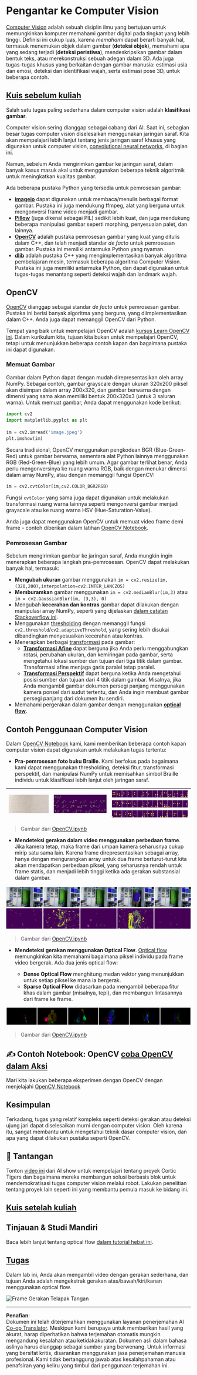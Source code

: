 <!--
CO_OP_TRANSLATOR_METADATA:
{
  "original_hash": "4bedc8e702db17260cfe824d58b6cfd4",
  "translation_date": "2025-08-29T12:23:15+00:00",
  "source_file": "lessons/4-ComputerVision/06-IntroCV/README.md",
  "language_code": "id"
}
-->
# Pengantar ke Computer Vision

[Computer Vision](https://wikipedia.org/wiki/Computer_vision) adalah sebuah disiplin ilmu yang bertujuan untuk memungkinkan komputer memahami gambar digital pada tingkat yang lebih tinggi. Definisi ini cukup luas, karena *memahami* dapat berarti banyak hal, termasuk menemukan objek dalam gambar (**deteksi objek**), memahami apa yang sedang terjadi (**deteksi peristiwa**), mendeskripsikan gambar dalam bentuk teks, atau merekonstruksi sebuah adegan dalam 3D. Ada juga tugas-tugas khusus yang berkaitan dengan gambar manusia: estimasi usia dan emosi, deteksi dan identifikasi wajah, serta estimasi pose 3D, untuk beberapa contoh.

## [Kuis sebelum kuliah](https://red-field-0a6ddfd03.1.azurestaticapps.net/quiz/106)

Salah satu tugas paling sederhana dalam computer vision adalah **klasifikasi gambar**.

Computer vision sering dianggap sebagai cabang dari AI. Saat ini, sebagian besar tugas computer vision diselesaikan menggunakan jaringan saraf. Kita akan mempelajari lebih lanjut tentang jenis jaringan saraf khusus yang digunakan untuk computer vision, [convolutional neural networks](../07-ConvNets/README.md), di bagian ini.

Namun, sebelum Anda mengirimkan gambar ke jaringan saraf, dalam banyak kasus masuk akal untuk menggunakan beberapa teknik algoritmik untuk meningkatkan kualitas gambar.

Ada beberapa pustaka Python yang tersedia untuk pemrosesan gambar:

* **[imageio](https://imageio.readthedocs.io/en/stable/)** dapat digunakan untuk membaca/menulis berbagai format gambar. Pustaka ini juga mendukung ffmpeg, alat yang berguna untuk mengonversi frame video menjadi gambar.
* **[Pillow](https://pillow.readthedocs.io/en/stable/index.html)** (juga dikenal sebagai PIL) sedikit lebih kuat, dan juga mendukung beberapa manipulasi gambar seperti morphing, penyesuaian palet, dan lainnya.
* **[OpenCV](https://opencv.org/)** adalah pustaka pemrosesan gambar yang kuat yang ditulis dalam C++, dan telah menjadi standar *de facto* untuk pemrosesan gambar. Pustaka ini memiliki antarmuka Python yang nyaman.
* **[dlib](http://dlib.net/)** adalah pustaka C++ yang mengimplementasikan banyak algoritma pembelajaran mesin, termasuk beberapa algoritma Computer Vision. Pustaka ini juga memiliki antarmuka Python, dan dapat digunakan untuk tugas-tugas menantang seperti deteksi wajah dan landmark wajah.

## OpenCV

[OpenCV](https://opencv.org/) dianggap sebagai standar *de facto* untuk pemrosesan gambar. Pustaka ini berisi banyak algoritma yang berguna, yang diimplementasikan dalam C++. Anda juga dapat memanggil OpenCV dari Python.

Tempat yang baik untuk mempelajari OpenCV adalah [kursus Learn OpenCV ini](https://learnopencv.com/getting-started-with-opencv/). Dalam kurikulum kita, tujuan kita bukan untuk mempelajari OpenCV, tetapi untuk menunjukkan beberapa contoh kapan dan bagaimana pustaka ini dapat digunakan.

### Memuat Gambar

Gambar dalam Python dapat dengan mudah direpresentasikan oleh array NumPy. Sebagai contoh, gambar grayscale dengan ukuran 320x200 piksel akan disimpan dalam array 200x320, dan gambar berwarna dengan dimensi yang sama akan memiliki bentuk 200x320x3 (untuk 3 saluran warna). Untuk memuat gambar, Anda dapat menggunakan kode berikut:

```python
import cv2
import matplotlib.pyplot as plt

im = cv2.imread('image.jpeg')
plt.imshow(im)
```

Secara tradisional, OpenCV menggunakan pengkodean BGR (Blue-Green-Red) untuk gambar berwarna, sementara alat Python lainnya menggunakan RGB (Red-Green-Blue) yang lebih umum. Agar gambar terlihat benar, Anda perlu mengonversinya ke ruang warna RGB, baik dengan menukar dimensi dalam array NumPy, atau dengan memanggil fungsi OpenCV:

```python
im = cv2.cvtColor(im,cv2.COLOR_BGR2RGB)
```

Fungsi `cvtColor` yang sama juga dapat digunakan untuk melakukan transformasi ruang warna lainnya seperti mengonversi gambar menjadi grayscale atau ke ruang warna HSV (Hue-Saturation-Value).

Anda juga dapat menggunakan OpenCV untuk memuat video frame demi frame - contoh diberikan dalam latihan [OpenCV Notebook](OpenCV.ipynb).

### Pemrosesan Gambar

Sebelum mengirimkan gambar ke jaringan saraf, Anda mungkin ingin menerapkan beberapa langkah pra-pemrosesan. OpenCV dapat melakukan banyak hal, termasuk:

* **Mengubah ukuran** gambar menggunakan `im = cv2.resize(im, (320,200),interpolation=cv2.INTER_LANCZOS)`
* **Memburamkan** gambar menggunakan `im = cv2.medianBlur(im,3)` atau `im = cv2.GaussianBlur(im, (3,3), 0)`
* Mengubah **kecerahan dan kontras** gambar dapat dilakukan dengan manipulasi array NumPy, seperti yang dijelaskan [dalam catatan Stackoverflow ini](https://stackoverflow.com/questions/39308030/how-do-i-increase-the-contrast-of-an-image-in-python-opencv).
* Menggunakan [thresholding](https://docs.opencv.org/4.x/d7/d4d/tutorial_py_thresholding.html) dengan memanggil fungsi `cv2.threshold`/`cv2.adaptiveThreshold`, yang sering lebih disukai dibandingkan menyesuaikan kecerahan atau kontras.
* Menerapkan berbagai [transformasi](https://docs.opencv.org/4.5.5/da/d6e/tutorial_py_geometric_transformations.html) pada gambar:
    - **[Transformasi Afine](https://docs.opencv.org/4.5.5/d4/d61/tutorial_warp_affine.html)** dapat berguna jika Anda perlu menggabungkan rotasi, perubahan ukuran, dan kemiringan pada gambar, serta mengetahui lokasi sumber dan tujuan dari tiga titik dalam gambar. Transformasi afine menjaga garis paralel tetap paralel.
    - **[Transformasi Perspektif](https://medium.com/analytics-vidhya/opencv-perspective-transformation-9edffefb2143)** dapat berguna ketika Anda mengetahui posisi sumber dan tujuan dari 4 titik dalam gambar. Misalnya, jika Anda mengambil gambar dokumen persegi panjang menggunakan kamera ponsel dari sudut tertentu, dan Anda ingin membuat gambar persegi panjang dari dokumen itu sendiri.
* Memahami pergerakan dalam gambar dengan menggunakan **[optical flow](https://docs.opencv.org/4.5.5/d4/dee/tutorial_optical_flow.html)**.

## Contoh Penggunaan Computer Vision

Dalam [OpenCV Notebook](OpenCV.ipynb) kami, kami memberikan beberapa contoh kapan computer vision dapat digunakan untuk melakukan tugas tertentu:

* **Pra-pemrosesan foto buku Braille**. Kami berfokus pada bagaimana kami dapat menggunakan thresholding, deteksi fitur, transformasi perspektif, dan manipulasi NumPy untuk memisahkan simbol Braille individu untuk klasifikasi lebih lanjut oleh jaringan saraf.

![Gambar Braille](../../../../../translated_images/braille.341962ff76b1bd7044409371d3de09ced5028132aef97344ea4b7468c1208126.id.jpeg) | ![Gambar Braille Pra-pemrosesan](../../../../../translated_images/braille-result.46530fea020b03c76aac532d7d6eeef7f6fb35b55b1001cd21627907dabef3ed.id.png) | ![Simbol Braille](../../../../../translated_images/braille-symbols.0159185ab69d533909dc4d7d26a1971b51401c6a80eb3a5584f250ea880af88b.id.png)
----|-----|-----

> Gambar dari [OpenCV.ipynb](OpenCV.ipynb)

* **Mendeteksi gerakan dalam video menggunakan perbedaan frame**. Jika kamera tetap, maka frame dari umpan kamera seharusnya cukup mirip satu sama lain. Karena frame direpresentasikan sebagai array, hanya dengan mengurangkan array untuk dua frame berturut-turut kita akan mendapatkan perbedaan piksel, yang seharusnya rendah untuk frame statis, dan menjadi lebih tinggi ketika ada gerakan substansial dalam gambar.

![Gambar frame video dan perbedaan frame](../../../../../translated_images/frame-difference.706f805491a0883c938e16447bf5eb2f7d69e812c7f743cbe7d7c7645168f81f.id.png)

> Gambar dari [OpenCV.ipynb](OpenCV.ipynb)

* **Mendeteksi gerakan menggunakan Optical Flow**. [Optical flow](https://docs.opencv.org/3.4/d4/dee/tutorial_optical_flow.html) memungkinkan kita memahami bagaimana piksel individu pada frame video bergerak. Ada dua jenis optical flow:

   - **Dense Optical Flow** menghitung medan vektor yang menunjukkan untuk setiap piksel ke mana ia bergerak.
   - **Sparse Optical Flow** didasarkan pada mengambil beberapa fitur khas dalam gambar (misalnya, tepi), dan membangun lintasannya dari frame ke frame.

![Gambar Optical Flow](../../../../../translated_images/optical.1f4a94464579a83a10784f3c07fe7228514714b96782edf50e70ccd59d2d8c4f.id.png)

> Gambar dari [OpenCV.ipynb](OpenCV.ipynb)

## ✍️ Contoh Notebook: OpenCV [coba OpenCV dalam Aksi](OpenCV.ipynb)

Mari kita lakukan beberapa eksperimen dengan OpenCV dengan menjelajahi [OpenCV Notebook](OpenCV.ipynb)

## Kesimpulan

Terkadang, tugas yang relatif kompleks seperti deteksi gerakan atau deteksi ujung jari dapat diselesaikan murni dengan computer vision. Oleh karena itu, sangat membantu untuk mengetahui teknik dasar computer vision, dan apa yang dapat dilakukan pustaka seperti OpenCV.

## 🚀 Tantangan

Tonton [video ini](https://docs.microsoft.com/shows/ai-show/ai-show--2021-opencv-ai-competition--grand-prize-winners--cortic-tigers--episode-32?WT.mc_id=academic-77998-cacaste) dari AI show untuk mempelajari tentang proyek Cortic Tigers dan bagaimana mereka membangun solusi berbasis blok untuk mendemokratisasi tugas computer vision melalui robot. Lakukan penelitian tentang proyek lain seperti ini yang membantu pemula masuk ke bidang ini.

## [Kuis setelah kuliah](https://red-field-0a6ddfd03.1.azurestaticapps.net/quiz/206)

## Tinjauan & Studi Mandiri

Baca lebih lanjut tentang optical flow [dalam tutorial hebat ini](https://learnopencv.com/optical-flow-in-opencv/).

## [Tugas](lab/README.md)

Dalam lab ini, Anda akan mengambil video dengan gerakan sederhana, dan tujuan Anda adalah mengekstrak gerakan atas/bawah/kiri/kanan menggunakan optical flow.

<img src="images/palm-movement.png" width="30%" alt="Frame Gerakan Telapak Tangan"/>

---

**Penafian**:  
Dokumen ini telah diterjemahkan menggunakan layanan penerjemahan AI [Co-op Translator](https://github.com/Azure/co-op-translator). Meskipun kami berupaya untuk memberikan hasil yang akurat, harap diperhatikan bahwa terjemahan otomatis mungkin mengandung kesalahan atau ketidakakuratan. Dokumen asli dalam bahasa aslinya harus dianggap sebagai sumber yang berwenang. Untuk informasi yang bersifat kritis, disarankan menggunakan jasa penerjemahan manusia profesional. Kami tidak bertanggung jawab atas kesalahpahaman atau penafsiran yang keliru yang timbul dari penggunaan terjemahan ini.